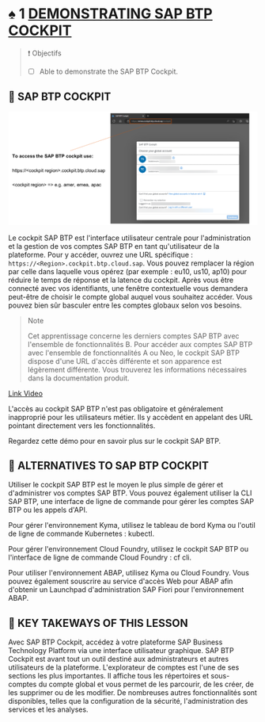 # ♠ 1 [DEMONSTRATING SAP BTP COCKPIT](https://learning.sap.com/learning-journeys/discover-sap-business-technology-platform/demonstrating-the-sap-btp-cockpit_ee7eb2fe-266e-431b-b8c1-bf1dd34f777c)

> :exclamation: Objectifs
>
> - [ ] Able to demonstrate the SAP BTP Cockpit.

## :closed_book: SAP BTP COCKPIT

![](./RESSOURCES/BTP%20CP%20Accessing.png)

Le cockpit SAP BTP est l'interface utilisateur centrale pour l'administration et la gestion de vos comptes SAP BTP en tant qu'utilisateur de la plateforme. Pour y accéder, ouvrez une URL spécifique : `https://<Region>.cockpit.btp.cloud.sap`. Vous pouvez remplacer la région par celle dans laquelle vous opérez (par exemple : eu10, us10, ap10) pour réduire le temps de réponse et la latence du cockpit. Après vous être connecté avec vos identifiants, une fenêtre contextuelle vous demandera peut-être de choisir le compte global auquel vous souhaitez accéder. Vous pouvez bien sûr basculer entre les comptes globaux selon vos besoins.

> Note
>
> Cet apprentissage concerne les derniers comptes SAP BTP avec l'ensemble de fonctionnalités B. Pour accéder aux comptes SAP BTP avec l'ensemble de fonctionnalités A ou Neo, le cockpit SAP BTP dispose d'une URL d'accès différente et son apparence est légèrement différente. Vous trouverez les informations nécessaires dans la documentation produit.

[Link Video](https://learning.sap.com/learning-journeys/discover-sap-business-technology-platform/demonstrating-the-sap-btp-cockpit_ee7eb2fe-266e-431b-b8c1-bf1dd34f777c)

L'accès au cockpit SAP BTP n'est pas obligatoire et généralement inapproprié pour les utilisateurs métier. Ils y accèdent en appelant des URL pointant directement vers les fonctionnalités.

Regardez cette démo pour en savoir plus sur le cockpit SAP BTP.

## :closed_book: ALTERNATIVES TO SAP BTP COCKPIT

Utiliser le cockpit SAP BTP est le moyen le plus simple de gérer et d'administrer vos comptes SAP BTP. Vous pouvez également utiliser la CLI SAP BTP, une interface de ligne de commande pour gérer les comptes SAP BTP ou les appels d'API.

Pour gérer l'environnement Kyma, utilisez le tableau de bord Kyma ou l'outil de ligne de commande Kubernetes : kubectl.

Pour gérer l'environnement Cloud Foundry, utilisez le cockpit SAP BTP ou l'interface de ligne de commande Cloud Foundry : cf cli.

Pour utiliser l'environnement ABAP, utilisez Kyma ou Cloud Foundry. Vous pouvez également souscrire au service d'accès Web pour ABAP afin d'obtenir un Launchpad d'administration SAP Fiori pour l'environnement ABAP.

## :closed_book: KEY TAKEWAYS OF THIS LESSON

Avec SAP BTP Cockpit, accédez à votre plateforme SAP Business Technology Platform via une interface utilisateur graphique. SAP BTP Cockpit est avant tout un outil destiné aux administrateurs et autres utilisateurs de la plateforme. L'explorateur de comptes est l'une de ses sections les plus importantes. Il affiche tous les répertoires et sous-comptes du compte global et vous permet de les parcourir, de les créer, de les supprimer ou de les modifier. De nombreuses autres fonctionnalités sont disponibles, telles que la configuration de la sécurité, l'administration des services et les analyses.
